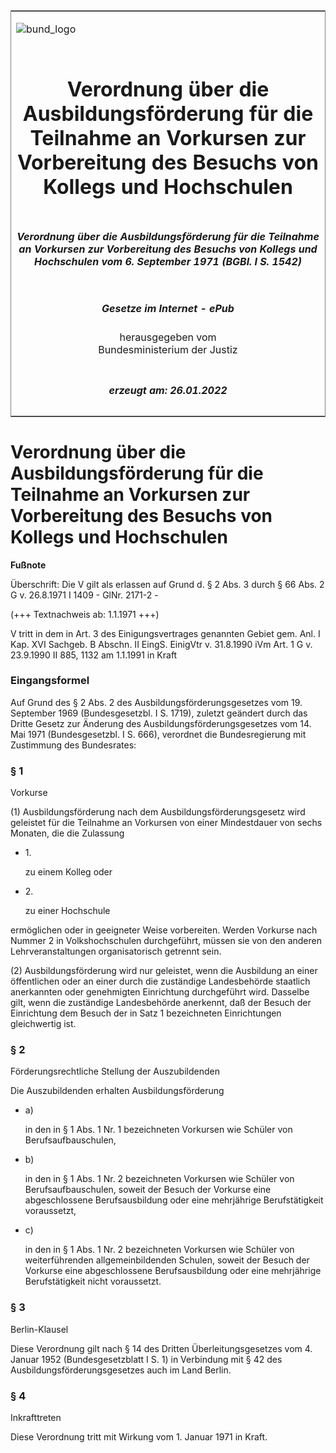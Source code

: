 <span id="DECKBLATT.html"></span>

<table border="0" frame="border" width="100%">

<tr valign="top">

<td align="left">

![bund\_logo](BfJ_2021_Web_de_de.gif)

</td>

<td align="right">

 

</td>

</tr>

<tr align="center" valign="middle">

<td colspan="2">

# Verordnung über die Ausbildungsförderung für die Teilnahme an Vorkursen zur Vorbereitung des Besuchs von Kollegs und Hochschulen

</td>

</tr>

<tr align="center" valign="middle">

<td colspan="2">

##### Verordnung über die Ausbildungsförderung für die Teilnahme an Vorkursen zur Vorbereitung des Besuchs von Kollegs und Hochschulen vom 6. September 1971 (BGBl. I S. 1542)

</td>

</tr>

<tr align="center" valign="middle">

<td colspan="2">

  
  

##### Gesetze im Internet - ePub  
  
herausgegeben vom  
Bundesministerium der Justiz

</td>

</tr>

<tr align="center" valign="bottom">

<td colspan="2">

  
  

##### erzeugt am: 26.01.2022

</td>

</tr>

</table>

<span id="BJNR015420971.html"></span>

# Verordnung über die Ausbildungsförderung für die Teilnahme an Vorkursen zur Vorbereitung des Besuchs von Kollegs und Hochschulen

<div>

  
**Fußnote**

<div class="jnhtml">

<div>

<div class="jurAbsatz">

Überschrift: Die V gilt als erlassen auf Grund d. § 2 Abs. 3 durch § 66
Abs. 2 G v. 26.8.1971 I 1409 - GlNr. 2171-2 -  
  
(+++ Textnachweis ab: 1.1.1971 +++)  
  
V tritt in dem in Art. 3 des Einigungsvertrages genannten Gebiet gem.
Anl. I Kap. XVI Sachgeb. B Abschn. II EingS. EinigVtr v. 31.8.1990 iVm
Art. 1 G v. 23.9.1990 II 885, 1132 am 1.1.1991 in Kraft

</div>

</div>

</div>

</div>

<span id="BJNR015420971BJNE000100319.html"></span>

### Eingangsformel  

<div>

<div class="jnhtml">

<div>

<div class="jurAbsatz">

Auf Grund des § 2 Abs. 2 des Ausbildungsförderungsgesetzes vom 19.
September 1969 (Bundesgesetzbl. I S. 1719), zuletzt geändert durch das
Dritte Gesetz zur Änderung des Ausbildungsförderungsgesetzes vom 14. Mai
1971 (Bundesgesetzbl. I S. 666), verordnet die Bundesregierung mit
Zustimmung des Bundesrates:

</div>

</div>

</div>

</div>

<span id="BJNR015420971BJNE000200319.html"></span>

### § 1  
Vorkurse

<div>

<div class="jnhtml">

<div>

<div class="jurAbsatz">

(1) Ausbildungsförderung nach dem Ausbildungsförderungsgesetz wird
geleistet für die Teilnahme an Vorkursen von einer Mindestdauer von
sechs Monaten, die die Zulassung

  - 1\.
    
    <div style="">
    
    zu einem Kolleg oder
    
    </div>

  - 2\.
    
    <div style="">
    
    zu einer Hochschule
    
    </div>

ermöglichen oder in geeigneter Weise vorbereiten. Werden Vorkurse nach
Nummer 2 in Volkshochschulen durchgeführt, müssen sie von den anderen
Lehrveranstaltungen organisatorisch getrennt sein.

</div>

<div class="jurAbsatz">

(2) Ausbildungsförderung wird nur geleistet, wenn die Ausbildung an
einer öffentlichen oder an einer durch die zuständige Landesbehörde
staatlich anerkannten oder genehmigten Einrichtung durchgeführt wird.
Dasselbe gilt, wenn die zuständige Landesbehörde anerkennt, daß der
Besuch der Einrichtung dem Besuch der in Satz 1 bezeichneten
Einrichtungen gleichwertig ist.

</div>

</div>

</div>

</div>

<span id="BJNR015420971BJNE000300319.html"></span>

### § 2  
Förderungsrechtliche Stellung der Auszubildenden

<div>

<div class="jnhtml">

<div>

<div class="jurAbsatz">

Die Auszubildenden erhalten Ausbildungsförderung

  - a)
    
    <div style="">
    
    in den in § 1 Abs. 1 Nr. 1 bezeichneten Vorkursen wie Schüler von
    Berufsaufbauschulen,
    
    </div>

  - b)
    
    <div style="">
    
    in den in § 1 Abs. 1 Nr. 2 bezeichneten Vorkursen wie Schüler von
    Berufsaufbauschulen, soweit der Besuch der Vorkurse eine
    abgeschlossene Berufsausbildung oder eine mehrjährige
    Berufstätigkeit voraussetzt,
    
    </div>

  - c)
    
    <div style="">
    
    in den in § 1 Abs. 1 Nr. 2 bezeichneten Vorkursen wie Schüler von
    weiterführenden allgemeinbildenden Schulen, soweit der Besuch der
    Vorkurse eine abgeschlossene Berufsausbildung oder eine mehrjährige
    Berufstätigkeit nicht voraussetzt.
    
    </div>

</div>

</div>

</div>

</div>

<span id="BJNR015420971BJNE000400319.html"></span>

### § 3  
Berlin-Klausel

<div>

<div class="jnhtml">

<div>

<div class="jurAbsatz">

Diese Verordnung gilt nach § 14 des Dritten Überleitungsgesetzes vom 4.
Januar 1952 (Bundesgesetzblatt I S. 1) in Verbindung mit § 42 des
Ausbildungsförderungsgesetzes auch im Land Berlin.

</div>

</div>

</div>

</div>

<span id="BJNR015420971BJNE000500319.html"></span>

### § 4  
Inkrafttreten

<div>

<div class="jnhtml">

<div>

<div class="jurAbsatz">

Diese Verordnung tritt mit Wirkung vom 1. Januar 1971 in Kraft.

</div>

</div>

</div>

</div>
